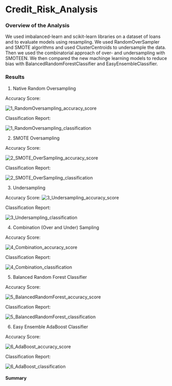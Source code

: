 # Credit_Risk_Analysis

### Overview of the Analysis
We used imbalanced-learn and scikit-learn libraries on a dataset of loans and to evaluate models using resampling. We used RandomOverSampler and SMOTE algorithms and used ClusterCentroids to undersample the data. Then we used the combinatorial approach of over- and undersampling with SMOTEEN.
We then compared the new machinge learning models to reduce bias with BalancedRandomForestClassifier and EasyEnsembleClassifier.


### Results

1. Native Random Oversampling

Accuracy Score:

![1_RandomOversampling_accuracy_score](https://user-images.githubusercontent.com/99375741/176062012-2f9a1b2e-3aa3-4c6c-ab92-04d991e148ea.png)


Classification Report:

![1_RandomOversampling_classification](https://user-images.githubusercontent.com/99375741/176062021-fc02c058-6402-48d3-adf5-da243eba742d.png)



2. SMOTE Oversampling

Accuracy Score:

![2_SMOTE_OverSampling_accuracy_score](https://user-images.githubusercontent.com/99375741/176062120-9feceaad-dc3e-477d-9114-634ee2138a85.png)


Classification Report:

![2_SMOTE_OverSampling_classification](https://user-images.githubusercontent.com/99375741/176062132-435769ab-6c81-4d45-ab5f-68f12e6c9dbf.png)



3. Undersampling

Accuracy Score:
![3_Undersampling_accuracy_score](https://user-images.githubusercontent.com/99375741/176062225-239d8e61-fb94-4a4d-9a48-acce48d77a7f.png)


Classification Report:

![3_Undersampling_classification](https://user-images.githubusercontent.com/99375741/176062234-d144dc92-db15-40e9-848f-f739376bdba8.png)



4. Combination (Over and Under) Sampling

Accuracy Score:

![4_Combination_accuracy_score](https://user-images.githubusercontent.com/99375741/176062251-2fd5aa52-42c2-4da0-a74c-dcefcd11a139.png)


Classification Report:

![4_Combination_classification](https://user-images.githubusercontent.com/99375741/176062258-cde4cffb-a1a8-4f12-9771-9617954db7ab.png)



5. Balanced Random Forest Classifier

Accuracy Score:

![5_BalancedRandomForest_accuracy_score](https://user-images.githubusercontent.com/99375741/176062285-090de4fa-5f2b-4abe-8841-b00deeea3b83.png)


Classification Report:

![5_BalancedRandomForest_classification](https://user-images.githubusercontent.com/99375741/176062293-fb6749d1-ec5b-4d67-a2be-ce22b1d3cf3d.png)



6. Easy Ensemble AdaBoost Classifier

Accuracy Score:

![6_AdaBoost_accuracy_score](https://user-images.githubusercontent.com/99375741/176062311-ac309494-e5c2-4c25-8337-6a4fe0868aad.png)


Classification Report:

![6_AdaBoost_classification](https://user-images.githubusercontent.com/99375741/176062349-fbf3756b-59b6-4632-b079-65db454b6b14.png)



#### Summary


